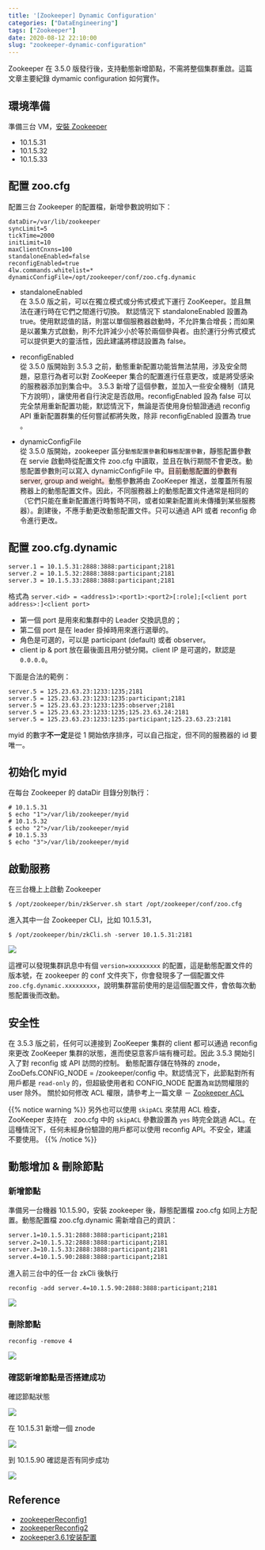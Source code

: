 ```yaml
---
title: '[Zookeeper] Dynamic Configuration'
categories: ["DataEngineering"]
tags: ["Zookeeper"]
date: 2020-08-12 22:10:00
slug: "zookeeper-dynamic-configuration"
---
```


Zookeeper 在 3.5.0 版發行後，支持動態新增節點，不需將整個集群重啟。這篇文章主要紀錄 dymamic configuration 如何實作。

<!--more-->

## 環境準備
準備三台 VM，[安裝 Zookeeper](https://ulahsieh.netlify.app/p/zookeeper-build-cluster/)
- 10.1.5.31
- 10.1.5.32
- 10.1.5.33

## 配置 zoo.cfg
配置三台 Zookeeper 的配置檔，新增參數說明如下：

```
dataDir=/var/lib/zookeeper
syncLimit=5
tickTime=2000
initLimit=10
maxClientCnxns=100
standaloneEnabled=false
reconfigEnabled=true
4lw.commands.whitelist=*
dynamicConfigFile=/opt/zookeeper/conf/zoo.cfg.dynamic
```

- standaloneEnabled  
在 3.5.0 版之前，可以在獨立模式或分佈式模式下運行 ZooKeeper。並且無法在運行時在它們之間進行切換。 默認情況下 standaloneEnabled 設置為 true。使用默認值的話，則當以單個服務器啟動時，不允許集合增長；而如果是以叢集方式啟動，則不允許減少小於等於兩個參與者。由於運行分佈式模式可以提供更大的靈活性，因此建議將標誌設置為 false。

- reconfigEnabled  
從 3.5.0 版開始到 3.5.3 之前，動態重新配置功能皆無法禁用，涉及安全問題，惡意行為者可以對 ZooKeeper 集合的配置進行任意更改，或是將受感染的服務器添加到集合中。
3.5.3 新增了這個參數，並加入一些安全機制（請見下方說明），讓使用者自行決定是否啟用。reconfigEnabled 設為 false 可以完全禁用重新配置功能，默認情況下，無論是否使用身份驗證通過 reconfig API 重新配置群集的任何嘗試都將失敗，除非 reconfigEnabled 設置為 true 。

- dynamicConfigFile  
從 3.5.0 版開始，zookeeper 區分`動態配置參數`和`靜態配置參數`，靜態配置參數在 servie 啟動時從配置文件 zoo.cfg 中讀取，並且在執行期間不會更改。動態配置參數則可以寫入 dynamicConfigFile 中。<font style="background:MistyRose">目前動態配置的參數有 server, group and weight。</font>動態參數將由 ZooKeeper 推送，並覆蓋所有服務器上的動態配置文件。因此，不同服務器上的動態配置文件通常是相同的（它們只能在重新配置進行時暫時不同，或者如果新配置尚未傳播到某些服務器）。創建後，不應手動更改動態配置文件。只可以通過 API 或者 reconfig 命令進行更改。

## 配置 zoo.cfg.dynamic

```
server.1 = 10.1.5.31:2888:3888:participant;2181
server.2 = 10.1.5.32:2888:3888:participant;2181
server.3 = 10.1.5.33:2888:3888:participant;2181
```

格式為
`server.<id> = <address1>:<port1>:<port2>[:role];[<client port address>:]<client port>`

- 第一個 port 是用來和集群中的 Leader 交換訊息的；   
- 第二個 port 是在 leader 掛掉時用來進行選舉的。  
- 角色是可選的，可以是 participant (default) 或者 observer。  
- client ip & port 放在最後面且用分號分開。client IP 是可選的，默認是`0.0.0.0`。  


下面是合法的範例：

```
server.5 = 125.23.63.23:1233:1235;2181
server.5 = 125.23.63.23:1233:1235:participant;2181
server.5 = 125.23.63.23:1233:1235:observer;2181
server.5 = 125.23.63.23:1233:1235;125.23.63.24:2181
server.5 = 125.23.63.23:1233:1235:participant;125.23.63.23:2181
```

myid 的數字<span class="dotunderletter">**不一定**</span>是從 1 開始依序排序，可以自己指定，但不同的服務器的 id 要唯一。

## 初始化 myid
在每台 Zookeeper 的 dataDir 目錄分別執行：

```
# 10.1.5.31
$ echo "1">/var/lib/zookeeper/myid
# 10.1.5.32
$ echo "2">/var/lib/zookeeper/myid
# 10.1.5.33
$ echo "3">/var/lib/zookeeper/myid
```

## 啟動服務
在三台機上上啟動 Zookeeper
```
$ /opt/zookeeper/bin/zkServer.sh start /opt/zookeeper/conf/zoo.cfg
```
進入其中一台 Zookeeper CLI，比如 10.1.5.31， 
```
$ /opt/zookeeper/bin/zkCli.sh -server 10.1.5.31:2181
```

![](https://imgur.com/ThMerfx.png)

這裡可以發現集群訊息中有個 `version=xxxxxxxxx` 的配置，這是動態配置文件的版本號，在 zookeeper 的 conf 文件夾下，你會發現多了一個配置文件 `zoo.cfg.dynamic.xxxxxxxxx`，說明集群當前使用的是這個配置文件，會依每次動態配置後而改動。

## 安全性
在 3.5.3 版之前，任何可以連接到 ZooKeeper 集群的 client 都可以通過 reconfig 來更改 ZooKeeper 集群的狀態，進而使惡意客戶端有機可趁。因此 3.5.3 開始引入了對 reconfig 或 API 訪問的控制。
動態配置存儲在特殊的 znode，ZooDefs.CONFIG_NODE = /zookeeper/config 中。默認情況下，此節點對所有用戶都是 `read-only` 的，但超級使用者和 CONFIG_NODE 配置為`寫`訪問權限的 user 除外。
關於如何修改 ACL 權限，請參考上一篇文章 － [Zookeeper ACL](https://ulahsieh.netlify.app/p/zookeeper-acl/)

{{% notice warning %}}
另外也可以使用 `skipACL` 來禁用 ACL 檢查，ZooKeeper 支持在　zoo.cfg 中的 `skipACL` 參數設置為 `yes` 時完全跳過 ACL。在這種情況下，任何未經身份驗證的用戶都可以使用 reconfig API。不安全，建議不要使用。
{{% /notice %}}

## 動態增加 & 刪除節點

### 新增節點
準備另一台機器 10.1.5.90，安裝 zookeeper 後，靜態配置檔 zoo.cfg 如同上方配置。動態配置檔 zoo.cfg.dynamic 需新增自己的資訊：
```bash
server.1=10.1.5.31:2888:3888:participant;2181
server.2=10.1.5.32:2888:3888:participant;2181
server.3=10.1.5.33:2888:3888:participant;2181
server.4=10.1.5.90:2888:3888:participant;2181
```
進入前三台中的任一台 zkCli 後執行

```
reconfig -add server.4=10.1.5.90:2888:3888:participant;2181
```

![](https://imgur.com/a3WeNXb.png)

### 刪除節點

```
reconfig -remove 4
```

![](https://imgur.com/2pOb4s9.png)

### 確認新增節點是否搭建成功

確認節點狀態

![](https://imgur.com/0q26paF.png)

在 10.1.5.31 新增一個 znode

![](https://imgur.com/Be4DUG6.png)

到 10.1.5.90 確認是否有同步成功

![](https://imgur.com/rt7IiHJ.png)

## Reference
- [zookeeperReconfig1](https://github.com/apache/zookeeper/blob/master/zookeeper-docs/src/main/resources/markdown/zookeeperReconfig.md)  
- [zookeeperReconfig2](https://docs4dev.com/docs/zh/zookeeper/r3.5.6/reference/zookeeperReconfig.html#sc_reconfig_access_control)  
- [zookeeper3.6.1安装配置](https://blog.csdn.net/zhoulenihao/article/details/107076188)